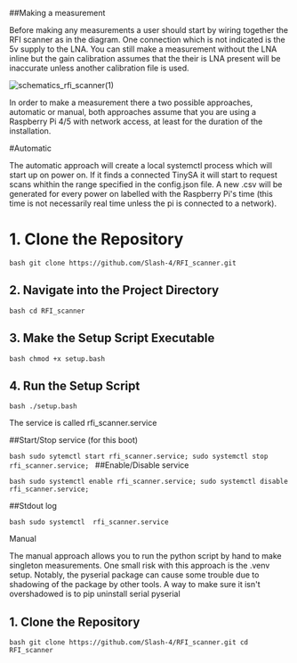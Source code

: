 ##Making a measurement

Before making any measurements a user should start by wiring together the RFI scanner as in the diagram. One connection which is
not indicated is the 5v supply to the LNA. You can still make a measurement without the LNA inline but the gain calibration assumes that 
the their is LNA present will be inaccurate unless another calibration file is used. 


![schematics_rfi_scanner(1)](https://github.com/user-attachments/assets/843ec5f8-3f4c-4618-9ac8-7ecdee61c323)


In order to make a measurement there a two possible approaches, automatic or manual, both approaches assume that you are using a Raspberry Pi 4/5 with network access, at least for the duration of the installation.

#Automatic

The automatic approach will create a local systemctl process which will start up on power on. If it finds a connected TinySA it will start to request scans whithin the range specified in the config.json file. A new .csv will be generated for every power on labelled with the Raspberry Pi's time (this time is not necessarily real time unless the pi is connected to a network). 


# 1. Clone the Repository

`bash
git clone https://github.com/Slash-4/RFI_scanner.git
`

## 2. Navigate into the Project Directory

`bash
cd RFI_scanner
`

## 3. Make the Setup Script Executable

`bash
chmod +x setup.bash
`

## 4. Run the Setup Script

`bash
./setup.bash
`

The service is called rfi_scanner.service


##Start/Stop service (for this boot)

`bash
sudo sytemctl start rfi_scanner.service;
sudo systemctl stop rfi_scanner.service;
`
##Enable/Disable service

`bash
sudo systemctl enable rfi_scanner.service;
sudo systemctl disable rfi_scanner.service;
`


##Stdout log 


`bash
sudo systemctl  rfi_scanner.service
`

Manual 

The manual approach allows you to run the python script by hand to make singleton measurements. One small risk with this approach
is the .venv setup. Notably, the pyserial package can cause some trouble due to shadowing of the package by other tools. A way to make sure it isn't overshadowed is to pip uninstall serial pyserial 

## 1. Clone the Repository

`bash
git clone https://github.com/Slash-4/RFI_scanner.git
cd RFI_scanner
`


